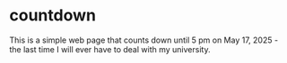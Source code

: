 # countdown
This is a simple web page that counts down until 5 pm on May 17, 2025 - the last time I will ever have to deal with my university.

